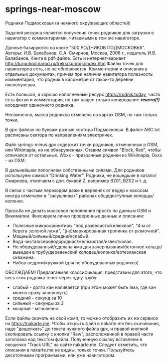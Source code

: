 # springs-near-moscow
Родники Подмосковья (и немного окружающих областей)

Задачей ресурса является получения точек родников для загрузки в навигатор с комментариями, читаемыми в том же навигаторе.

Данные базируются на книге "500 РОДНИКОВ ПОДМОСКОВЬЯ". Авторы: И.В. Балабанов, С.А. Смирнов, Москва, 2006 г., издатель И.В. Балабанов. Книга в pdf-файле. Есть и интернет-вариант http://turpohod.narod.ru/treks/springs/index.htm  Файлы точек для навигаторов есть, но не обновляются. Комментарии и описания в отдельных документах, причем при наличии навигатора полезность комментария, что родник в километре от такой-то деревни околонулевая.

Есть большой, и хорошо наполненный ресурс https://rodnik.today, часто есть фотки и комментарии, но там нашел только копирование __*текста(!)*__ координат одиночного родника.

Несомненно, масса родников отмечена на картах OSM, но там только точки.

В gpx-файлах по буквам разные сектора Подмосковья. В файле ABC.txt расписаны сектора по направлениям электричек.

Файл springs-minus.gpx содержит точки родников, отмеченных в OSM, или Wikimapia, но не обнаруженных. Ставим символ "Block, Red", чтобы отличался от остальных. Wxxx - призрачные родники из Wikimapia, Oxxx - из OSM.

В дальнейшем пополняем собственными силами. Для родников используем символ "Drinking Water". Родники, не вошедшие в каталог Смирнова, отмечаем с доп. буквой Z, например BZ01, BZ02 и т. д.

В связи с частым переходом даже в деревнях от ведер к насосам иногда отмечаем в "засушливых" районах общедоступные колодцы/колонки.

Просьба не делать массовое пополнение просто по данным OSM и Викимапии. Фиксируем лично проверенные данные и описания:
* Полезные микроориентиры "под развесистой клюквой", "4 м от берега зеленой лужи", "(не)маркированная тропинка от рюмочной". 
* Мощный/сильный/средний/слабый.
* Вода чистая/сероводородная/железистая/известковая.
* Не оборудованный/сделана яма для зачерпывания/бетонное кольцо/выведен в трубу/деревенский колодец/колонка/артезианская скважина.
* Набор ведром/кружкой (для не оборудованных родников).

ОБСУЖДАЕМ! Предлагаемая классификация, представим для этого, что весь сток родника течет через одну трубу:
* слабый  - долго кан наливается (при этом может быть яма, где кан можно сразу зачерпнуть)
* средний - секунд за 10
* сильный - секунды за 3
* мощный  - мгновенно

Если файлы скачать на свой комп, то можно отобразить их на сервисе на https://nakarte.me. Чтобы открыть файл в nakarte.me без скачивания, надо "дощелкать" до текста нужного файла gpx, и правой кнопкой скопировать ссылку с кнопки "Raw", расположенной в правой части заголовка над текстом файла.  Полученную ссылку вставляем в окошечко "Track URL" на сайте nakarte.me. Следует отметить, что описания в nakarte.me не видны, только точки. Пользуйтесь десктопными программами, или уже навигатором.












